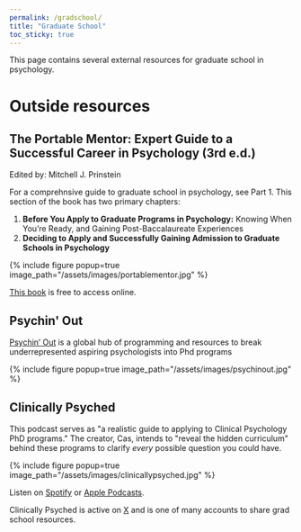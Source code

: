 ```yaml
---
permalink: /gradschool/
title: "Graduate School"
toc_sticky: true
---
```


This page contains several external resources for graduate school in psychology.

# Outside resources 

## The Portable Mentor: Expert Guide to a Successful Career in Psychology (3rd e.d.)
Edited by: Mitchell J. Prinstein

For a comprehnsive guide to graduate school in psychology, see Part 1. This section of the book has two primary chapters:
1. **Before You Apply to Graduate Programs in Psychology:** Knowing When You’re Ready, and Gaining Post-Baccalaureate Experiences
2. **Deciding to Apply and Successfully Gaining Admission to Graduate Schools in Psychology**

{% include figure popup=true image_path="/assets/images/portablementor.jpg" %}

[This book](https://www.cambridge.org/core/books/portable-mentor/ECDDAE8E98903C16930434A5905F7273) is free to access online. 

## Psychin' Out

[Psychin’ Out](https://psychinout.org/) is a global hub of programming and resources to break underrepresented aspiring psychologists into Phd programs

{% include figure popup=true image_path="/assets/images/psychinout.jpg" %}

## Clinically Psyched 

This podcast serves as "a realistic guide to applying to Clinical Psychology PhD programs." The creator, Cas, intends to "reveal the hidden curriculum" behind these programs to clarify *every* possible question you could have. 

{% include figure popup=true image_path="/assets/images/clinicallypsyched.jpg" %}

Listen on [Spotify](https://open.spotify.com/show/3kHJjV5irBHqyHzELPhDf5) or [Apple Podcasts](https://podcasts.apple.com/us/podcast/clinically-psyched/id1552475442). 

Clinically Psyched is active on [X](https://x.com/PodPsyched) and is one of many accounts to share grad school resources.



